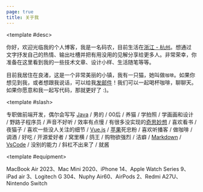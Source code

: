 ```yaml
---
page: true
title: 关于我
---
```


<AboutPage :title="$frontmatter.title" >

<template #desc>

  你好，欢迎光临我的个人博客，我是一名码农，目前生活在[浙江 - 杭州](https://maps.app.goo.gl/f6Y6fkGApoAYYMm9A)。想通过文字抒发自己的热情、输出吐槽并把有用没用的见解分享给更多人。非常荣幸，你准备在这里看到我的一些技术文章、设计小样、生活随笔等等。

  目前我居住在良渚，这是一个非常美丽的小镇，我有一只猫，她叫做`咖啡`。如果你想见到我，或者想跟我说话，可以给我[发邮件](mailto:hi@elonehoo.me)！我们可以一起喝杯咖啡，聊聊天。如果你愿意和我一起写代码，那就更好了 :)。

</template>

<template #slash>

  专职做前端开发，偶尔会写写 [Java](https://www.oracle.com/cn/java/) / 男的 / 00后 / 养<Phonetic phonetic="coffee" :index="1">猫</Phonetic> / 学拍照 / 学画画和设计 / 野路子程序员 / 声音不好听 / 效率有点慢 / 有很多没实现的[奇思妙想](https://github.com/wip-elonehoo) / 喜欢看书 / <Phonetic phonetic="yè" :index="2">夜</Phonetic>猫子 / 喜欢一些没人关注的细节 / [Vue.js](https://cn.vuejs.org/) / [苹果](https://www.apple.com.cn/)死忠粉 / 喜欢听播客 / 做咖啡 / 调酒 / 好吃 / 开源爱好者 / <Phonetic phonetic="wō" :index="3">窝</Phonetic>里横 / <Phonetic phonetic="gē" :index="4">鸽</Phonetic>王 / 购物欲强烈 / 洁<Phonetic phonetic="pì" :index="5">癖</Phonetic> / [Markdown](https://www.markdownguide.org/) / [VsCode](https://code.visualstudio.com/) / 没别的能力 / 斜<Phonetic phonetic="gàng" :index="6">杠</Phonetic>不出来了 / 就酱

</template>

<template #equipment>

  MacBook Air 2023、Mac Mini 2020、iPhone 14、Apple Watch Series 9、iPad air 3、Logitech G
  304、Nuphy Air60、AirPods 2、Redmi A27U、Nintendo Switch

</template>

</AboutPage>

